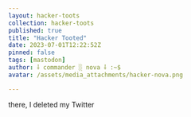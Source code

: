 ```yaml
---
layout: hacker-toots
collection: hacker-toots
published: true
title: "Hacker Tooted"
date: 2023-07-01T12:22:52Z
pinned: false
tags: [mastodon]
author: ⸸ commander ░ nova ⸸ :~$
avatar: /assets/media_attachments/hacker-nova.png

---
```


<p>there, I deleted my Twitter</p>



